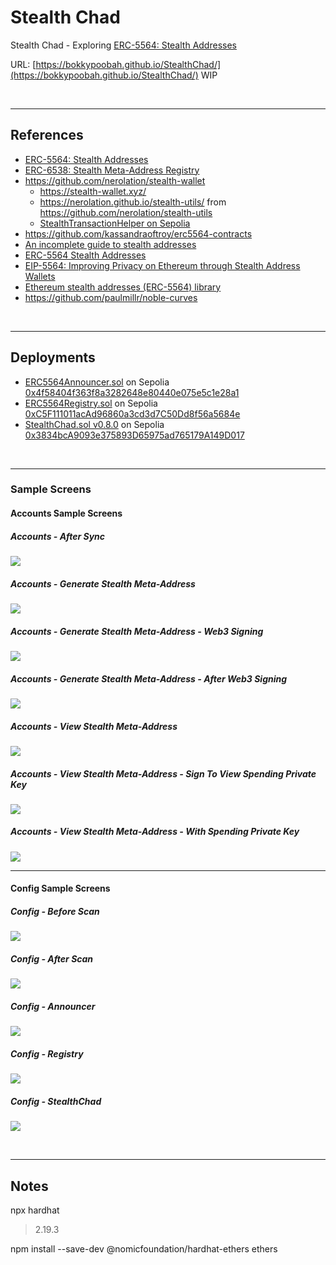 # Stealth Chad
Stealth Chad - Exploring [ERC-5564: Stealth Addresses](https://eips.ethereum.org/EIPS/eip-5564)

URL: [https://bokkypoobah.github.io/StealthChad/](https://bokkypoobah.github.io/StealthChad/) WIP

<br />

---

## References

* [ERC-5564: Stealth Addresses](https://eips.ethereum.org/EIPS/eip-5564)
* [ERC-6538: Stealth Meta-Address Registry](https://eips.ethereum.org/EIPS/eip-6538)
* https://github.com/nerolation/stealth-wallet
  * https://stealth-wallet.xyz/
  * https://nerolation.github.io/stealth-utils/ from https://github.com/nerolation/stealth-utils
  * [StealthTransactionHelper on Sepolia](https://sepolia.etherscan.io/address/0x054Aa0E0b4C92142a583fDfa9369FF3558F8dea4#code)
* https://github.com/kassandraoftroy/erc5564-contracts
* [An incomplete guide to stealth addresses](https://vitalik.eth.limo/general/2023/01/20/stealth.html)
* [ERC-5564 Stealth Addresses](https://ethereum-magicians.org/t/erc-5564-stealth-addresses/10614)
* [EIP-5564: Improving Privacy on Ethereum through Stealth Address Wallets](https://medium.com/@toni_w/eip-5564-improving-privacy-on-ethereum-through-stealth-address-wallets-fdf3250e81a1)
* [Ethereum stealth addresses (ERC-5564) library](https://github.com/jsign/zig-stealth-addresses)
* https://github.com/paulmillr/noble-curves

<br />

---

## Deployments

* [ERC5564Announcer.sol](deployed/ERC5564Announcer_Sepolia_0x4f58404f363f8a3282648e80440e075e5c1e28a1.sol) on Sepolia [0x4f58404f363f8a3282648e80440e075e5c1e28a1](https://sepolia.etherscan.io/address/0x4f58404f363f8a3282648e80440e075e5c1e28a1#code)
* [ERC5564Registry.sol](deployed/ERC5564Registry_v0.8.0_Sepolia_0xC5F111011acAd96860a3cd3d7C50Dd8f56a5684e.sol) on Sepolia [0xC5F111011acAd96860a3cd3d7C50Dd8f56a5684e](https://sepolia.etherscan.io/address/0xC5F111011acAd96860a3cd3d7C50Dd8f56a5684e#code)
* [StealthChad.sol v0.8.0](deployed/StealthChad_v0.8.0_Sepolia_0x3834bcA9093e375893D65975ad765179A149D017.sol) on Sepolia [0x3834bcA9093e375893D65975ad765179A149D017](https://sepolia.etherscan.io/address/0x3834bcA9093e375893D65975ad765179A149D017#code)


<br />

---

### Sample Screens

#### Accounts Sample Screens

##### Accounts - After Sync

<kbd><img src="images/SampleScreen_Accounts_AfterSync_20240101.png" /></kbd>

##### Accounts - Generate Stealth Meta-Address

<kbd><img src="images/SampleScreen_Accounts_GenerateStealthMetaAddress_20240101.png" /></kbd>

##### Accounts - Generate Stealth Meta-Address - Web3 Signing

<kbd><img src="images/SampleScreen_Accounts_Signing_20240101.png" /></kbd>

##### Accounts - Generate Stealth Meta-Address - After Web3 Signing

<kbd><img src="images/SampleScreen_Accounts_AfterSigning_20240101.png" /></kbd>

##### Accounts - View Stealth Meta-Address

<kbd><img src="images/SampleScreen_Accounts_ViewStealthMetaAddress_20240101.png" /></kbd>

##### Accounts - View Stealth Meta-Address - Sign To View Spending Private Key

<kbd><img src="images/SampleScreen_Accounts_ViewStealthMetaAddress_SignToViewSpendingPrivateKey_20240101.png" /></kbd>

##### Accounts - View Stealth Meta-Address - With Spending Private Key

<kbd><img src="images/SampleScreen_Accounts_ViewStealthMetaAddress_WithSpendingPrivateKey_20240101.png" /></kbd>

---

#### Config Sample Screens

##### Config - Before Scan

<kbd><img src="images/SampleScreen_Config_BeforeScan_20240101.png" /></kbd>

##### Config - After Scan

<kbd><img src="images/SampleScreen_Config_AfterScan_20240101.png" /></kbd>

##### Config - Announcer

<kbd><img src="images/SampleScreen_Config_Announcer_20240101.png" /></kbd>

##### Config - Registry

<kbd><img src="images/SampleScreen_Config_Registry_20240101.png" /></kbd>

##### Config - StealthChad

<kbd><img src="images/SampleScreen_Config_StealthChad_20240101.png" /></kbd>

<br />

---

## Notes

npx hardhat
> 2.19.3

npm install --save-dev @nomicfoundation/hardhat-ethers ethers
